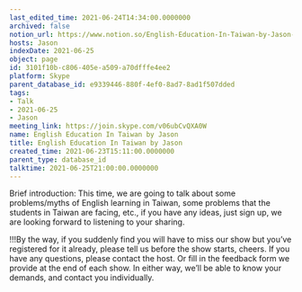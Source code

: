 ```yaml
---
last_edited_time: 2021-06-24T14:34:00.0000000
archived: false
notion_url: https://www.notion.so/English-Education-In-Taiwan-by-Jason-3101f10bc806405ea509a70dfffe4ee2
hosts: Jason
indexDate: 2021-06-25
object: page
id: 3101f10b-c806-405e-a509-a70dfffe4ee2
platform: Skype
parent_database_id: e9339446-880f-4ef0-8ad7-8ad1f507dded
tags:
- Talk
- 2021-06-25
- Jason
meeting_link: https://join.skype.com/v06ubCvQXA0W
name: English Education In Taiwan by Jason
title: English Education In Taiwan by Jason
created_time: 2021-06-23T15:11:00.0000000
parent_type: database_id
talktime: 2021-06-25T21:00:00.0000000
---
```




Brief introduction: This time, we are going to talk about some problems/myths of English learning in Taiwan, some problems that the students in Taiwan are facing, etc., if you have any ideas, just sign up, we are looking forward to listening to your sharing.

!!!By the way, if you suddenly find you will have to miss our show but you’ve registered for it already, please tell us before the show starts, cheers.
If you have any questions, please contact the host. Or fill in the feedback form we provide at the end of each show. In either way, we’ll be able to know your demands, and contact you individually.

